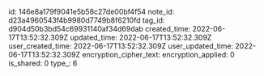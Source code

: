 id: 146e8a179f9041e5b58c27de00bf4f54
note_id: d23a4960543f4b9980d7749b8f6210fd
tag_id: d904d50b3bd54c69931140af34d69dab
created_time: 2022-06-17T13:52:32.309Z
updated_time: 2022-06-17T13:52:32.309Z
user_created_time: 2022-06-17T13:52:32.309Z
user_updated_time: 2022-06-17T13:52:32.309Z
encryption_cipher_text: 
encryption_applied: 0
is_shared: 0
type_: 6
